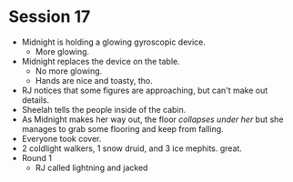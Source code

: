 # Session 17
* Midnight is holding a glowing gyroscopic device.
	* More glowing.
* Midnight replaces the device on the table.
	* No more glowing.
	* Hands are nice and toasty, tho.
* RJ notices that some figures are approaching, but can't make out details.
* Sheelah tells the people inside of the cabin.
* As Midnight makes her way out, the floor _collapses under her_ but she manages to grab some flooring and keep from falling.
* Everyone took cover.
* 2 coldlight walkers, 1 snow druid, and 3 ice mephits. great.
* Round 1
	* RJ called lightning and jacked 
<!--stackedit_data:
eyJoaXN0b3J5IjpbLTE2NzEwMTI1MTMsLTk2NTM4NzU3NiwxMT
UwNTUyNDUsMTY0OTgwMDY1OSwtMTMwNTA5MDY1MCwtOTI1NTY2
MDk0LC00MTYxNDI2MTFdfQ==
-->